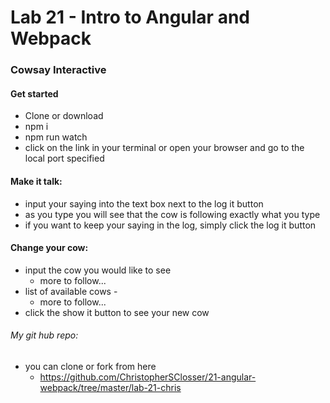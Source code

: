 Lab 21 - Intro to Angular and Webpack
======

### Cowsay Interactive

#### Get started
  - Clone or download
  - npm i
  - npm run watch
  - click on the link in your terminal or open your browser and go to the local port specified

  #### Make it talk:
  - input your saying into the text box next to the log it button
  - as you type you will see that the cow is following exactly what you type
  - if you want to keep your saying in the log, simply click the log it button

  #### Change your cow:
  - input the cow you would like to see
    * more to follow...
  - list of available cows -
    * more to follow...
  - click the show it button to see your new cow

  ###### My git hub repo:
  - you can clone or fork from here
    - https://github.com/ChristopherSClosser/21-angular-webpack/tree/master/lab-21-chris
